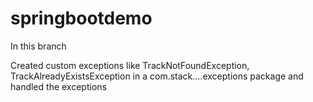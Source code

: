 # springbootdemo
In this branch



Created custom exceptions like TrackNotFoundException, TrackAlreadyExistsException in a
com.stack....exceptions package and handled the exceptions
